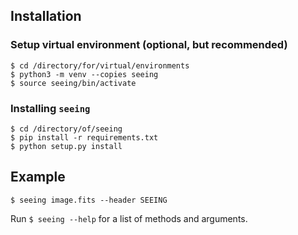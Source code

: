 ## Installation

### Setup virtual environment (optional, but recommended)
<pre><code>$ cd /directory/for/virtual/environments
$ python3 -m venv --copies seeing
$ source seeing/bin/activate</code></pre>

### Installing `seeing`
<pre><code>$ cd /directory/of/seeing
$ pip install -r requirements.txt
$ python setup.py install</code></pre>

## Example

<pre><code>$ seeing image.fits --header SEEING</code></pre>

Run `$ seeing --help` for a list of methods and arguments.
